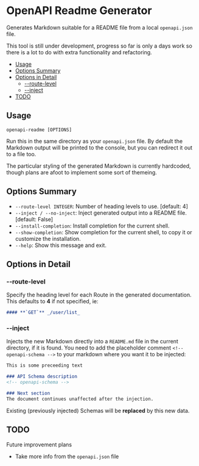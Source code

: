 # OpenAPI Readme Generator  <!-- omit in toc -->

Generates Markdown suitable for a README file from a local `openapi.json` file.

This tool is still under development, progress so far is only a days work so
there is a lot to do with extra functionality and refactoring.

- [Usage](#usage)
- [Options Summary](#options-summary)
- [Options in Detail](#options-in-detail)
  - [--route-level](#--route-level)
  - [--inject](#--inject)
- [TODO](#todo)

## Usage

```console
openapi-readme [OPTIONS]
```

Run this in the same directory as your `openapi.json` file. By default the
Markdown output will be printed to the console, but you can redirect it out to
a file too.

The particular styling of the generated Markdown is currently hardcoded, though
plans are afoot to implement some sort of themeing.

## Options Summary

- `--route-level INTEGER`: Number of heading levels to use.  [default: 4]
- `--inject / --no-inject`: Inject generated output into a README file.
  [default: False]
- `--install-completion`: Install completion for the current shell.
- `--show-completion`: Show completion for the current shell, to copy it or
  customize the installation.
- `--help`: Show this message and exit.

## Options in Detail

### --route-level

Specify the heading level for each Route in the generated documentation. This
defaults to **4** if not specified, ie:

```Markdown
#### **`GET`** _/user/list_
```

### --inject

Injects the new Markdown directly into a `README.md` file in the current
directory, if it is found.
You need to add the placeholder comment `<!--
openapi-schema -->` to your markdown where you want it to be injected:

```Markdown
This is some preceeding text

### API Schema description
<!-- openapi-schema -->

### Next section
The document continues unaffected after the injection.
```

Existing (previously injected) Schemas will be **replaced** by this new data.

## TODO

Future improvement plans

- Take more info from the `openapi.json` file
